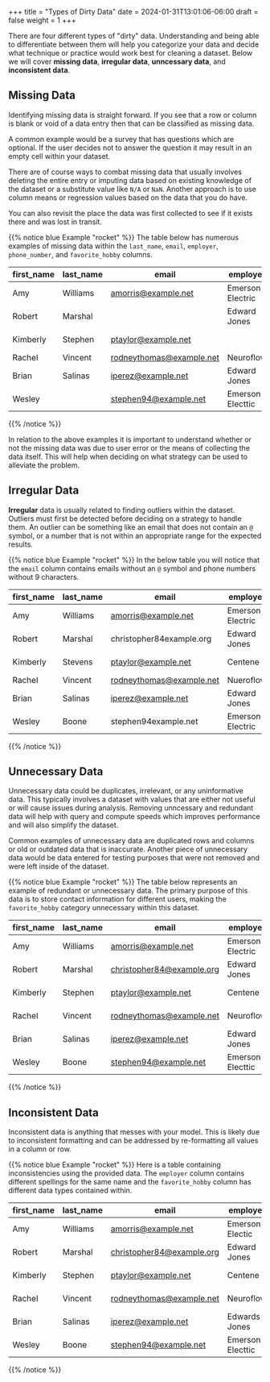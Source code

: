 +++
title = "Types of Dirty Data"
date = 2024-01-31T13:01:06-06:00
draft = false
weight = 1
+++

There are four different types of "dirty" data. Understanding and being able to differentiate between them will help you categorize your data and decide what technique or practice would work best for cleaning a dataset. Below we will cover **missing data**, **irregular data**, **unncessary data**, and **inconsistent data**.

## Missing Data
Identifying missing data is straight forward. If you see that a row or column is blank or void of a data entry then that can be classified as missing data. 

A common example would be a survey that has questions which are optional. If the user decides not to answer the question it may result in an empty cell within your dataset. 

There are of course ways to combat missing data that usually involves deleting the entire entry or imputing data based on existing knowledge of the dataset or a substitute value like `N/A` or `NaN`. Another approach is to use column means or regression values based on the data that you do have. 

You can also revisit the place the data was first collected to see if it exists there and was lost in transit.

{{% notice blue Example "rocket" %}}
The table below has numerous examples of missing data within the `last_name`, `email`, `employer`, `phone_number`, and `favorite_hobby` columns.

| first_name | last_name | email                    | employer            | phone_number   | favorite_hobby    |
|-|-|-|-|-|-|
| Amy        | Williams  | amorris@example.net      | Emerson Electric    | 379-012-0298   | hiking            |  
| Robert     | Marshal   |                           | Edward Jones        | 288-085-0092   | reading           |
| Kimberly   | Stephen   | ptaylor@example.net      |                     | 126-015-0765   | yoga              |
| Rachel     | Vincent   | rodneythomas@example.net | Neuroflow           |                | painting          |   
| Brian      | Salinas   | iperez@example.net       | Edward Jones        | 914-555-4392   |                   |
| Wesley     |           | stephen94@example.net    | Emerson Electtic    | 504-326-2719   | gaming       |
{{% /notice %}}

In relation to the above examples it is important to understand whether or not the missing data was due to user error or the means of collecting the data itself. This will help when deciding on what strategy can be used to alleviate the problem.

## Irregular Data
**Irregular** data is usually related to finding outliers within the dataset. Outliers must first be detected before deciding on a strategy to handle them. An outlier can be something like an email that does not contain an `@` symbol, or a number that is not within an appropriate range for the expected results.

{{% notice blue Example "rocket" %}}
In the below table you will notice that the `email` column contains emails without an `@` symbol and phone numbers without 9 characters.

| first_name | last_name | email                    | employer           | phone_number     | favorite_hobby |
|-|-|-|-|-|-|
| Amy        | Williams  | amorris@example.net      | Emerson Electric   | 37-012-0298     | hiking |
| Robert     | Marshal  | christopher84example.org| Edward Jones       | 288-05-0092     | reading |
| Kimberly   | Stevens   | ptaylor@example.net      | Centene            | 126-015-0765     | yoga |
| Rachel     | Vincent   | rodneythomas@example.net | Nueroflow          | 857-203-034     | painting |
| Brian      | Salinas   | iperez@example.net       | Edward Jones       | 914-555-4392     | cooking |
| Wesley     | Boone     | stephen94example.net    | Emerson Electric   | 504-326-2719     | gaming |
{{% /notice %}}

## Unnecessary Data
Unnecessary data could be duplicates, irrelevant, or any uninformative data. This typically involves a dataset with values that are either not useful or will cause issues during analysis. Removing unncessary and redundant data will help with query and compute speeds which improves performance and will also simplify the dataset.

Common examples of unnecessary data are duplicated rows and columns or old or outdated data that is inaccurate. Another piece of unnecessary data would be data entered for testing purposes that were not removed and were left inside of the dataset.

{{% notice blue Example "rocket" %}}
The table below represents an example of redundant or unnecessary data. The primary purpose of this data is to store contact information for different users, making the `favorite_hobby` category unnecessary within this dataset.

| first_name | last_name | email                    | employer            | phone_number   | favorite_hobby    |
|-|-|-|-|-|-|  
| Amy        | Williams  | amorris@example.net      | Emerson Electric    | 379-012-0298   | hiking            |
| Robert     | Marshal   | christopher84@example.org| Edward Jones        | 288-085-0092   | reading           |
| Kimberly   | Stephen   | ptaylor@example.net      | Centene             | 126-015-0765   | yoga              |
| Rachel     | Vincent   | rodneythomas@example.net | Neuroflow           | 857-203-0334   | painting          |
| Brian      | Salinas   | iperez@example.net       | Edward Jones        | 914-555-4392   | cooking           |
| Wesley     | Boone     | stephen94@example.net    | Emerson Electtic    | 504-326-2719   | gaming       |
{{% /notice %}}

## Inconsistent Data
Inconsistent data is anything that messes with your model. This is likely due to inconsistent formatting and can be addressed by re-formatting all values in a column or row.

{{% notice blue Example "rocket" %}}
Here is a table containing inconsistencies using the provided data. The `employer` column contains different spellings for the same name and the `favorite_hobby` column has different data types contained within.

| first_name | last_name | email                    | employer            | phone_number   | favorite_hobby    |
|-|-|-|-|-|-|  
| Amy        | Williams  | amorris@example.net      | Emerson Electic    | 379-012-0298   | 2            |
| Robert     | Marshal   | christopher84@example.org| Edward Jones        | 288-085-0092   | reading           |
| Kimberly   | Stephen   | ptaylor@example.net      | Centene             | 126-015-0765   | 3              |
| Rachel     | Vincent   | rodneythomas@example.net | Neuroflow           | 857-203-0334   | painting          |
| Brian      | Salinas   | iperez@example.net       | Edwards Jones        | 914-555-4392   | cooking           |
| Wesley     | Boone     | stephen94@example.net    | Emerson Electtic    | 504-326-2719   | gaming       |
{{% /notice %}}
